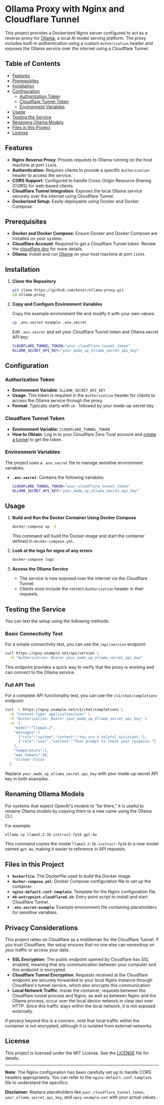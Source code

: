 # Ollama Proxy with Nginx and Cloudflare Tunnel

This project provides a Dockerized Nginx server configured to act as a
reverse proxy for [Ollama](https://github.com/jmorganca/ollama), a local
AI model serving platform. The proxy includes built-in authentication
using a custom `Authorization` header and exposes the Ollama service
over the internet using a Cloudflare Tunnel.

## Table of Contents

- [Features](#features)
- [Prerequisites](#prerequisites)
- [Installation](#installation)
- [Configuration](#configuration)
  - [Authorization Token](#authorization-token)
  - [Cloudflare Tunnel Token](#cloudflare-tunnel-token)
  - [Environment Variables](#environment-variables)
- [Usage](#usage)
- [Testing the Service](#testing-the-service)
- [Renaming Ollama Models](#renaming-ollama-models)
- [Files in this Project](#files-in-this-project)
- [License](#license)

## Features

- **Nginx Reverse Proxy**: Proxies requests to Ollama running on the host machine at port `11434`.
- **Authentication**: Requires clients to provide a specific `Authorization` header to access the service.
- **CORS Support**: Configured to handle Cross-Origin Resource Sharing (CORS) for web-based clients.
- **Cloudflare Tunnel Integration**: Exposes the local Ollama service securely over the internet using Cloudflare Tunnel.
- **Dockerized Setup**: Easily deployable using Docker and Docker Compose.

## Prerequisites

- **Docker and Docker Compose**: Ensure Docker and Docker Compose are installed on your system.
- **Cloudflare Account**: Required to get a Cloudflare Tunnel token. Review the [cloudflare doc](./docs/cloudflare.md) for more details.
- **Ollama**: Install and run [Ollama](https://github.com/jmorganca/ollama) on your host machine at port `11434`.

## Installation

1. **Clone the Repository**

   ```bash
   git clone https://github.com/kesor/ollama-proxy.git
   cd ollama-proxy
   ```

2. **Copy and Configure Environment Variables**

   Copy the example environment file and modify it with your own values:

   ```bash
   cp .env.secret-example .env.secret
   ```

   Edit `.env.secret` and set your Cloudflare Tunnel token and Ollama secret API key:

   ```bash
   CLOUDFLARE_TUNNEL_TOKEN="your_cloudflare_tunnel_token"
   OLLAMA_SECRET_API_KEY="your_made_up_ollama_secret_api_key"
   ```

## Configuration

### Authorization Token

- **Environment Variable**: `OLLAMA_SECRET_API_KEY`
- **Usage**: This token is required in the `Authorization` header for clients to access the Ollama service through the proxy.
- **Format**: Typically starts with `sk-` followed by your made-up secret key.

### Cloudflare Tunnel Token

- **Environment Variable**: `CLOUDFLARE_TUNNEL_TOKEN`
- **How to Obtain**: Log in to your Cloudflare Zero Trust account and [create a tunnel](https://www.cloudflare.com/products/tunnel/) to get the token.

### Environment Variables

The project uses a `.env.secret` file to manage sensitive environment variables.

- **`.env.secret`**: Contains the following variables:

  ```bash
  CLOUDFLARE_TUNNEL_TOKEN="your_cloudflare_tunnel_token"
  OLLAMA_SECRET_API_KEY="your_made_up_ollama_secret_api_key"
  ```

## Usage

1. **Build and Run the Docker Container Using Docker Compose**

   ```bash
   docker-compose up -d
   ```

   This command will build the Docker image and start the container defined in `docker-compose.yml`.

2. **Look at the logs for signs of any errors**

   ```bash
   docker-compose logs
   ```

3. **Access the Ollama Service**

   - The service is now exposed over the internet via the Cloudflare Tunnel.
   - Clients must include the correct `Authorization` header in their requests.

## Testing the Service

You can test the setup using the following methods:

### Basic Connectivity Test

For a simple connectivity test, you can use the `/api/version` endpoint:

```bash
curl https://opxy.example.net/api/version \
  -H "Authorization: Bearer your_made_up_ollama_secret_api_key"
```

This endpoint provides a quick way to verify that the proxy is working and can connect to the Ollama service.

### Full API Test

For a complete API functionality test, you can use the `/v1/chat/completions` endpoint:

```bash
curl -i https://opxy.example.net/v1/chat/completions \
  -H "Content-Type: application/json" \
  -H "Authorization: Bearer your_made_up_ollama_secret_api_key" \
  -d '{
    "model":"llama3.2",
    "messages":[
      {"role":"system","content":"You are a helpful assistant."},
      {"role":"user","content":"Test prompt to check your response."}
    ],
    "temperature":1,
    "max_tokens":10,
    "stream":false
  }'
```

Replace `your_made_up_ollama_secret_api_key` with your made-up secret API key in both examples.

## Renaming Ollama Models

For systems that expect OpenAI's models to "be there," it is useful to
rename Ollama models by copying them to a new name using the Ollama CLI.

For example:

```bash
ollama cp llama3.2:3b-instruct-fp16 gpt-4o
```

This command copies the model `llama3.2:3b-instruct-fp16` to a new model
named `gpt-4o`, making it easier to reference in API requests.

## Files in this Project

- **`Dockerfile`**: The Dockerfile used to build the Docker image.
- **`docker-compose.yml`**: Docker Compose configuration file to set up the container.
- **`nginx-default.conf.template`**: Template for the Nginx configuration file.
- **`40-entrypoint-cloudflared.sh`**: Entry point script to install and start Cloudflare Tunnel.
- **`.env.secret-example`**: Example environment file containing placeholders for sensitive variables.

## Privacy Considerations

This project relies on Cloudflare as a middleman for the Cloudflare Tunnel. If you trust Cloudflare, the setup ensures that no one else can eavesdrop on your traffic or access your data.

- **SSL Encryption**: The public endpoint opened by Cloudflare has SSL enabled, meaning that any communication between your computer and this endpoint is encrypted.
- **Cloudflare Tunnel Encryption**: Requests received at the Cloudflare endpoint are securely forwarded to your local Nginx instance through Cloudflare's tunnel service, which also encrypts this communication.
- **Local Network Traffic**: Inside the container, requests between the Cloudflare tunnel process and Nginx, as well as between Nginx and the Ollama process, occur over the local device network in clear text over HTTP. Since this traffic stays within the local network, it is not exposed externally.

If privacy beyond this is a concern, note that local traffic within the container is not encrypted, although it is isolated from external networks.

## License

This project is licensed under the MIT License. See the [LICENSE](LICENSE) file for details.

---

**Note**: The Nginx configuration has been carefully set up to handle CORS
headers appropriately. You can refer to the `nginx-default.conf.template`
file to understand the specifics.

**Disclaimer**: Replace placeholders like `your_cloudflare_tunnel_token`,
`your_ollama_secret_api_key`, and `opxy.example.net` with your actual values.
